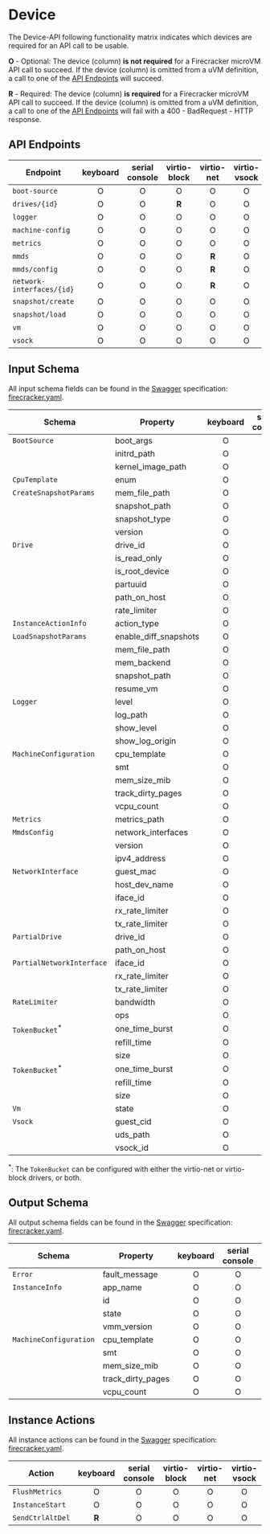 # Device

The Device-API following functionality matrix indicates which devices are
required for an API call to be usable.

**O** - Optional: The device (column) **is not required** for a Firecracker
microVM API call to succeed. If the device (column) is omitted from a uVM
definition, a call to one of the [API Endpoints](#api-endpoints) will succeed.

**R** - Required: The device (column) **is required** for a Firecracker microVM
API call to succeed. If the device (column) is omitted from a uVM definition,
a call to one of the [API Endpoints](#api-endpoints) will fail with a
400 - BadRequest - HTTP response.

## API Endpoints

| Endpoint                  | keyboard | serial console | virtio-block | virtio-net | virtio-vsock |
| ------------------------- | :------: | :------------: | :----------: |:----------:| :----------: |
| `boot-source`             |    O     |       O        |      O       |     O      |      O       |
| `drives/{id}`             |    O     |       O        |    **R**     |     O      |      O       |
| `logger`                  |    O     |       O        |      O       |     O      |      O       |
| `machine-config`          |    O     |       O        |      O       |     O      |      O       |
| `metrics`                 |    O     |       O        |      O       |     O      |      O       |
| `mmds`                    |    O     |       O        |      O       |   **R**    |      O       |
| `mmds/config`             |    O     |       O        |      O       |   **R**    |      O       |
| `network-interfaces/{id}` |    O     |       O        |      O       |   **R**    |      O       |
| `snapshot/create`         |    O     |       O        |      O       |     O      |      O       |
| `snapshot/load`           |    O     |       O        |      O       |     O      |      O       |
| `vm`                      |    O     |       O        |      O       |     O      |      O       |
| `vsock`                   |    O     |       O        |      O       |     O      |      O       |

## Input Schema

All input schema fields can be found in the [Swagger](https://swagger.io)
specification: [firecracker.yaml](./../src/api_server/swagger/firecracker.yaml).

| Schema                     | Property              | keyboard | serial console | virtio-block |  virtio-net   | virtio-vsock |
|----------------------------|-----------------------| :------: | :------------: | :----------: |:-------------:| :----------: |
| `BootSource`               | boot_args             |    O     |       O        |      O       |       O       |      O       |
|                            | initrd_path           |    O     |       O        |      O       |       O       |      O       |
|                            | kernel_image_path     |    O     |       O        |      O       |       O       |      O       |
| `CpuTemplate`              | enum                  |    O     |       O        |      O       |       O       |      O       |
| `CreateSnapshotParams`     | mem_file_path         |    O     |       O        |      O       |       O       |      O       |
|                            | snapshot_path         |    O     |       O        |      O       |       O       |      O       |
|                            | snapshot_type         |    O     |       O        |      O       |       O       |      O       |
|                            | version               |    O     |       O        |      O       |       O       |      O       |
| `Drive`                    | drive_id              |    O     |       O        |    **R**     |       O       |      O       |
|                            | is_read_only          |    O     |       O        |    **R**     |       O       |      O       |
|                            | is_root_device        |    O     |       O        |    **R**     |       O       |      O       |
|                            | partuuid              |    O     |       O        |    **R**     |       O       |      O       |
|                            | path_on_host          |    O     |       O        |    **R**     |       O       |      O       |
|                            | rate_limiter          |    O     |       O        |    **R**     |       O       |      O       |
| `InstanceActionInfo`       | action_type           |    O     |       O        |      O       |       O       |      O       |
| `LoadSnapshotParams`       | enable_diff_snapshots |    O     |       O        |      O       |       O       |      O       |
|                            | mem_file_path         |    O     |       O        |      O       |       O       |      O       |
|                            | mem_backend           |    O     |       O        |      O       |       O       |      O       |
|                            | snapshot_path         |    O     |       O        |      O       |       O       |      O       |
|                            | resume_vm             |    O     |       O        |      O       |       O       |      O       |
| `Logger`                   | level                 |    O     |       O        |      O       |       O       |      O       |
|                            | log_path              |    O     |       O        |      O       |       O       |      O       |
|                            | show_level            |    O     |       O        |      O       |       O       |      O       |
|                            | show_log_origin       |    O     |       O        |      O       |       O       |      O       |
| `MachineConfiguration`     | cpu_template          |    O     |       O        |      O       |       O       |      O       |
|                            | smt                   |    O     |       O        |      O       |       O       |      O       |
|                            | mem_size_mib          |    O     |       O        |      O       |       O       |      O       |
|                            | track_dirty_pages     |    O     |       O        |      O       |       O       |      O       |
|                            | vcpu_count            |    O     |       O        |      O       |       O       |      O       |
| `Metrics`                  | metrics_path          |    O     |       O        |      O       |       O       |      O       |
| `MmdsConfig`               | network_interfaces    |    O     |       O        |      O       |     **R**     |      O       |
|                            | version               |    O     |       O        |      O       |     **R**     |      O       |
|                            | ipv4_address          |    O     |       O        |      O       |     **R**     |      O       |
| `NetworkInterface`         | guest_mac             |    O     |       O        |      O       |     **R**     |      O       |
|                            | host_dev_name         |    O     |       O        |      O       |     **R**     |      O       |
|                            | iface_id              |    O     |       O        |      O       |     **R**     |      O       |
|                            | rx_rate_limiter       |    O     |       O        |      O       |     **R**     |      O       |
|                            | tx_rate_limiter       |    O     |       O        |      O       |     **R**     |      O       |
| `PartialDrive`             | drive_id              |    O     |       O        |    **R**     |       O       |      O       |
|                            | path_on_host          |    O     |       O        |    **R**     |       O       |      O       |
| `PartialNetworkInterface`  | iface_id              |    O     |       O        |      O       |     **R**     |      O       |
|                            | rx_rate_limiter       |    O     |       O        |      O       |     **R**     |      O       |
|                            | tx_rate_limiter       |    O     |       O        |      O       |     **R**     |      O       |
| `RateLimiter`              | bandwidth             |    O     |       O        |      O       |     **R**     |      O       |
|                            | ops                   |    O     |       O        |    **R**     |       O       |      O       |
| `TokenBucket`<sup>\*</sup> | one_time_burst        |    O     |       O        |    **R**     |       O       |      O       |
|                            | refill_time           |    O     |       O        |    **R**     |       O       |      O       |
|                            | size                  |    O     |       O        |    **R**     |       O       |      O       |
| `TokenBucket`<sup>\*</sup> | one_time_burst        |    O     |       O        |      O       |     **R**     |      O       |
|                            | refill_time           |    O     |       O        |      O       |     **R**     |      O       |
|                            | size                  |    O     |       O        |      O       |     **R**     |      O       |
| `Vm`                       | state                 |    O     |       O        |      O       |       O       |      O       |
| `Vsock`                    | guest_cid             |    O     |       O        |      O       |       O       |    **R**     |
|                            | uds_path              |    O     |       O        |      O       |       O       |    **R**     |
|                            | vsock_id              |    O     |       O        |      O       |       O       |    **R**     |

<sup>\*</sup>: The `TokenBucket` can be configured with either the virtio-net
or virtio-block drivers, or both.

## Output Schema

All output schema fields can be found in the [Swagger](https://swagger.io)
specification: [firecracker.yaml](./../src/api_server/swagger/firecracker.yaml).

| Schema                 | Property          | keyboard | serial console | virtio-block | virtio-net | virtio-vsock |
| ---------------------- | ----------------- | :------: | :------------: | :----------: | :--------: | :----------: |
| `Error`                | fault_message     |    O     |       O        |      O       |     O      |      O       |
| `InstanceInfo`         | app_name          |    O     |       O        |      O       |     O      |      O       |
|                        | id                |    O     |       O        |      O       |     O      |      O       |
|                        | state             |    O     |       O        |      O       |     O      |      O       |
|                        | vmm_version       |    O     |       O        |      O       |     O      |      O       |
| `MachineConfiguration` | cpu_template      |    O     |       O        |      O       |     O      |      O       |
|                        | smt               |    O     |       O        |      O       |     O      |      O       |
|                        | mem_size_mib      |    O     |       O        |      O       |     O      |      O       |
|                        | track_dirty_pages |    O     |       O        |      O       |     O      |      O       |
|                        | vcpu_count        |    O     |       O        |      O       |     O      |      O       |

## Instance Actions

All instance actions can be found in the [Swagger](https://swagger.io)
specification: [firecracker.yaml](./../src/api_server/swagger/firecracker.yaml).

| Action           | keyboard | serial console | virtio-block | virtio-net | virtio-vsock |
| ---------------- | :------: | :------------: | :----------: | :--------: | :----------: |
| `FlushMetrics`   |    O     |       O        |      O       |     O      |      O       |
| `InstanceStart`  |    O     |       O        |      O       |     O      |      O       |
| `SendCtrlAltDel` |  **R**   |       O        |      O       |     O      |      O       |
